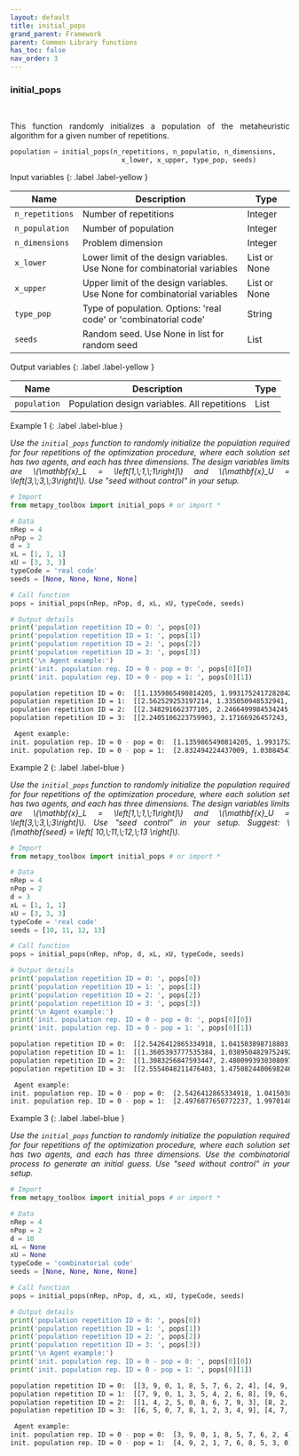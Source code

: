 ```yaml
---
layout: default
title: initial_pops
grand_parent: Framework
parent: Common Library functions
has_toc: false
nav_order: 3
---
```


<!--Don't delete ths script-->
<script src = "https://polyfill.io/v3/polyfill.min.js?features=es6"></script>
<script id = "MathJax-script" async src="https://cdn.jsdelivr.net/npm/mathjax@3/es5/tex-mml-chtml.js"></script>
<!--Don't delete ths script-->

<h3>initial_pops</h3>

<br>

<p align = "justify">
    This function randomly initializes a population of the metaheuristic algorithm for a given number of repetitions.
</p>

```python
population = initial_pops(n_repetitions, n_populatio, n_dimensions,
                            x_lower, x_upper, type_pop, seeds)
```

Input variables
{: .label .label-yellow }

<table style = "width:100%">
    <thead>
      <tr>
        <th>Name</th>
        <th>Description</th>
        <th>Type</th>
      </tr>
    </thead>
    <tr>
        <td><code>n_repetitions</code></td>
        <td>Number of repetitions</td>
        <td>Integer</td>
    </tr>
    <tr>
        <td><code>n_population</code></td>
        <td>Number of population</td>
        <td>Integer</td>
    </tr>
    <tr>
        <td><code>n_dimensions</code></td>
        <td>Problem dimension</td>
        <td>Integer</td>
    </tr>
    <tr>
        <td><code>x_lower</code></td>
        <td>Lower limit of the design variables. Use None for combinatorial variables</td>
        <td>List or None</td>
    </tr>
    <tr>
        <td><code>x_upper</code></td>
        <td>Upper limit of the design variables. Use None for combinatorial variables</td>
        <td>List or None</td>
    </tr>
    <tr>
        <td><code>type_pop</code></td>
        <td>Type of population. Options: 'real code' or 'combinatorial code'</td>
        <td>String</td>
    </tr>
    <tr>
        <td><code>seeds</code></td>
        <td>Random seed. Use None in list for random seed</td>
        <td>List</td>
    </tr>
</table>

Output variables
{: .label .label-yellow }

<table style = "width:100%">
    <thead>
      <tr>
        <th>Name</th>
        <th>Description</th>
        <th>Type</th>
      </tr>
    </thead>
    <tr>
        <td><code>population</code></td>
        <td>Population design variables. All repetitions</td>
        <td>List</td>
    </tr>
</table>

Example 1
{: .label .label-blue }

<p align = "justify">
    <i>
        Use the <code>initial_pops</code> function to randomly initialize the population required for four repetitions of the optimization procedure, where each solution set has two agents, and each has three dimensions. The design variables limits are \(\mathbf{x}_L = \left[1,\;1,\;1\right]\) and \(\mathbf{x}_U = \left[3,\;3,\;3\right]\). Use "seed without control" in your setup.
    </i>
</p>

```python
# Import 
from metapy_toolbox import initial_pops # or import *

# Data
nRep = 4
nPop = 2
d = 3
xL = [1, 1, 1]
xU = [3, 3, 3]
typeCode = 'real code'
seeds = [None, None, None, None]

# Call function
pops = initial_pops(nRep, nPop, d, xL, xU, typeCode, seeds)

# Output details
print('population repetition ID = 0: ', pops[0])
print('population repetition ID = 1: ', pops[1])
print('population repetition ID = 2: ', pops[2])
print('population repetition ID = 3: ', pops[3])
print('\n Agent example:')
print('init. population rep. ID = 0 - pop = 0: ', pops[0][0])
print('init. population rep. ID = 0 - pop = 1: ', pops[0][1])
```

```bash
population repetition ID = 0:  [[1.1359865490814205, 1.9931752417282842, 1.0847618980701748], [2.832494224437009, 1.0308454714359216, 1.6084514693314158]]
population repetition ID = 1:  [[2.562529253197214, 1.335050948532941, 2.471126286418664], [1.7419058478442666, 1.9078061098864592, 1.9528020890071016]]
population repetition ID = 2:  [[2.348291662377105, 2.2466499984534245, 1.6412960829528787], [1.1203068212210328, 1.7563980550149785, 1.6043992339627355]]
population repetition ID = 3:  [[2.2405106223759903, 2.17166926457243, 1.9455074174195885], [2.932186892245638, 2.1583902072567573, 2.616713054507649]]

 Agent example:
init. population rep. ID = 0 - pop = 0:  [1.1359865490814205, 1.9931752417282842, 1.0847618980701748]
init. population rep. ID = 0 - pop = 1:  [2.832494224437009, 1.0308454714359216, 1.6084514693314158]
```

Example 2
{: .label .label-blue }

<p align = "justify">
    <i>
        Use the <code>initial_pops</code> function to randomly initialize the population required for four repetitions of the optimization procedure, where each solution set has two agents, and each has three dimensions. The design variables limits are \(\mathbf{x}_L = \left[1,\;1,\;1\right]\) and \(\mathbf{x}_U = \left[3,\;3,\;3\right]\). Use "seed control" in your setup. Suggest: \(\mathbf{seed} = \left[ 10,\;11,\;12,\;13 \right]\).
    </i>
</p>

```python
# Import 
from metapy_toolbox import initial_pops # or import *

# Data
nRep = 4
nPop = 2
d = 3
xL = [1, 1, 1]
xU = [3, 3, 3]
typeCode = 'real code'
seeds = [10, 11, 12, 13]

# Call function
pops = initial_pops(nRep, nPop, d, xL, xU, typeCode, seeds)

# Output details
print('population repetition ID = 0: ', pops[0])
print('population repetition ID = 1: ', pops[1])
print('population repetition ID = 2: ', pops[2])
print('population repetition ID = 3: ', pops[3])
print('\n Agent example:')
print('init. population rep. ID = 0 - pop = 0: ', pops[0][0])
print('init. population rep. ID = 0 - pop = 1: ', pops[0][1])
```

```bash
population repetition ID = 0:  [[2.5426412865334918, 1.041503898718803, 2.2672964698525506], [2.4976077650772237, 1.9970140246051808, 1.4495932910616953]] 
population repetition ID = 1:  [[1.3605393777535384, 1.0389504829752492, 1.9264370529966892], [2.4498678583842954, 1.8404072091754549, 1.9708541963355648]]
population repetition ID = 2:  [[1.3083256847593447, 2.4800993930308097, 1.5266300303702693], [2.0674787867605957, 1.0291499249708393, 2.83749401619977]]  
population repetition ID = 3:  [[2.5554048211476403, 1.4750824400698246, 2.648557065322737], [2.9314983960859995, 2.9452022278097867, 1.9068984948346244]] 

 Agent example:
init. population rep. ID = 0 - pop = 0:  [2.5426412865334918, 1.041503898718803, 2.2672964698525506]
init. population rep. ID = 0 - pop = 1:  [2.4976077650772237, 1.9970140246051808, 1.4495932910616953]
```


Example 3
{: .label .label-blue }

<p align = "justify">
    <i>
        Use the <code>initial_pops</code> function to randomly initialize the population required for four repetitions of the optimization procedure, where each solution set has two agents, and each has three dimensions. Use the combinatorial process to generate an initial guess. Use "seed without control" in your setup.
    </i>
</p>

```python
# Import 
from metapy_toolbox import initial_pops # or import *

# Data
nRep = 4
nPop = 2
d = 10
xL = None
xU = None
typeCode = 'combinatorial code'
seeds = [None, None, None, None]

# Call function
pops = initial_pops(nRep, nPop, d, xL, xU, typeCode, seeds)

# Output details
print('population repetition ID = 0: ', pops[0])
print('population repetition ID = 1: ', pops[1])
print('population repetition ID = 2: ', pops[2])
print('population repetition ID = 3: ', pops[3])
print('\n Agent example:')
print('init. population rep. ID = 0 - pop = 0: ', pops[0][0])
print('init. population rep. ID = 0 - pop = 1: ', pops[0][1])
```

```bash
population repetition ID = 0:  [[3, 9, 0, 1, 8, 5, 7, 6, 2, 4], [4, 9, 2, 1, 7, 6, 8, 5, 3, 0]]
population repetition ID = 1:  [[7, 9, 0, 1, 3, 5, 4, 2, 6, 8], [9, 6, 4, 3, 2, 7, 0, 1, 5, 8]]
population repetition ID = 2:  [[1, 4, 2, 5, 0, 8, 6, 7, 9, 3], [8, 2, 7, 1, 0, 5, 3, 9, 4, 6]]
population repetition ID = 3:  [[6, 5, 0, 7, 8, 1, 2, 3, 4, 9], [4, 7, 9, 6, 3, 2, 0, 8, 1, 5]]

 Agent example:
init. population rep. ID = 0 - pop = 0:  [3, 9, 0, 1, 8, 5, 7, 6, 2, 4]
init. population rep. ID = 0 - pop = 1:  [4, 9, 2, 1, 7, 6, 8, 5, 3, 0]
```
